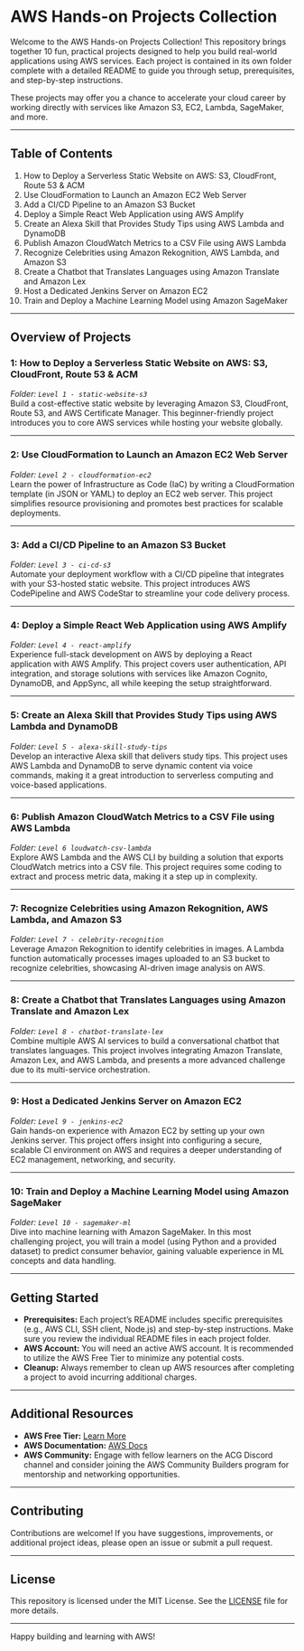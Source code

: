 # AWS Hands-on Projects Collection

Welcome to the AWS Hands-on Projects Collection! This repository brings together 10 fun, practical projects designed to help you build real-world applications using AWS services. Each project is contained in its own folder complete with a detailed README to guide you through setup, prerequisites, and step-by-step instructions.

These projects may offer you a chance to accelerate your cloud career by working directly with services like Amazon S3, EC2, Lambda, SageMaker, and more.

---

## Table of Contents

1. How to Deploy a Serverless Static Website on AWS: S3, CloudFront, Route 53 & ACM
2. Use CloudFormation to Launch an Amazon EC2 Web Server
3. Add a CI/CD Pipeline to an Amazon S3 Bucket
4. Deploy a Simple React Web Application using AWS Amplify
5. Create an Alexa Skill that Provides Study Tips using AWS Lambda and DynamoDB
6. Publish Amazon CloudWatch Metrics to a CSV File using AWS Lambda
7. Recognize Celebrities using Amazon Rekognition, AWS Lambda, and Amazon S3
8. Create a Chatbot that Translates Languages using Amazon Translate and Amazon Lex
9. Host a Dedicated Jenkins Server on Amazon EC2
10. Train and Deploy a Machine Learning Model using Amazon SageMaker

---

## Overview of Projects

### 1: How to Deploy a Serverless Static Website on AWS: S3, CloudFront, Route 53 & ACM 
*Folder: `Level 1 - static-website-s3`*  
Build a cost-effective static website by leveraging Amazon S3, CloudFront, Route 53, and AWS Certificate Manager. This beginner-friendly project introduces you to core AWS services while hosting your website globally.

---

### 2: Use CloudFormation to Launch an Amazon EC2 Web Server  
*Folder: `Level 2 - cloudformation-ec2`*  
Learn the power of Infrastructure as Code (IaC) by writing a CloudFormation template (in JSON or YAML) to deploy an EC2 web server. This project simplifies resource provisioning and promotes best practices for scalable deployments.

---

### 3: Add a CI/CD Pipeline to an Amazon S3 Bucket  
*Folder: `Level 3 - ci-cd-s3`*  
Automate your deployment workflow with a CI/CD pipeline that integrates with your S3-hosted static website. This project introduces AWS CodePipeline and AWS CodeStar to streamline your code delivery process.

---

### 4: Deploy a Simple React Web Application using AWS Amplify  
*Folder: `Level 4 - react-amplify`*  
Experience full-stack development on AWS by deploying a React application with AWS Amplify. This project covers user authentication, API integration, and storage solutions with services like Amazon Cognito, DynamoDB, and AppSync, all while keeping the setup straightforward.

---

### 5: Create an Alexa Skill that Provides Study Tips using AWS Lambda and DynamoDB  
*Folder: `Level 5 - alexa-skill-study-tips`*  
Develop an interactive Alexa skill that delivers study tips. This project uses AWS Lambda and DynamoDB to serve dynamic content via voice commands, making it a great introduction to serverless computing and voice-based applications.

---

### 6: Publish Amazon CloudWatch Metrics to a CSV File using AWS Lambda  
*Folder: `Level 6 loudwatch-csv-lambda`*  
Explore AWS Lambda and the AWS CLI by building a solution that exports CloudWatch metrics into a CSV file. This project requires some coding to extract and process metric data, making it a step up in complexity.

---

### 7: Recognize Celebrities using Amazon Rekognition, AWS Lambda, and Amazon S3  
*Folder: `Level 7 - celebrity-recognition`*  
Leverage Amazon Rekognition to identify celebrities in images. A Lambda function automatically processes images uploaded to an S3 bucket to recognize celebrities, showcasing AI-driven image analysis on AWS.

---

### 8: Create a Chatbot that Translates Languages using Amazon Translate and Amazon Lex  
*Folder: `Level 8 - chatbot-translate-lex`*  
Combine multiple AWS AI services to build a conversational chatbot that translates languages. This project involves integrating Amazon Translate, Amazon Lex, and AWS Lambda, and presents a more advanced challenge due to its multi-service orchestration.

---

### 9: Host a Dedicated Jenkins Server on Amazon EC2  
*Folder: `Level 9 - jenkins-ec2`*  
Gain hands-on experience with Amazon EC2 by setting up your own Jenkins server. This project offers insight into configuring a secure, scalable CI environment on AWS and requires a deeper understanding of EC2 management, networking, and security.

---

### 10: Train and Deploy a Machine Learning Model using Amazon SageMaker  
*Folder: `Level 10 - sagemaker-ml`*  
Dive into machine learning with Amazon SageMaker. In this most challenging project, you will train a model (using Python and a provided dataset) to predict consumer behavior, gaining valuable experience in ML concepts and data handling.


---

## Getting Started

- **Prerequisites:** Each project’s README includes specific prerequisites (e.g., AWS CLI, SSH client, Node.js) and step-by-step instructions. Make sure you review the individual README files in each project folder.
- **AWS Account:** You will need an active AWS account. It is recommended to utilize the AWS Free Tier to minimize any potential costs.
- **Cleanup:** Always remember to clean up AWS resources after completing a project to avoid incurring additional charges.

---

## Additional Resources

- **AWS Free Tier:** [Learn More](https://aws.amazon.com/free/)
- **AWS Documentation:** [AWS Docs](https://docs.aws.amazon.com/)
- **AWS Community:** Engage with fellow learners on the ACG Discord channel and consider joining the AWS Community Builders program for mentorship and networking opportunities.

---

## Contributing

Contributions are welcome! If you have suggestions, improvements, or additional project ideas, please open an issue or submit a pull request.

---

## License

This repository is licensed under the MIT License. See the [LICENSE](./LICENSE) file for more details.

---

Happy building and learning with AWS!
